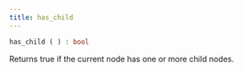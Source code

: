 ```yaml
---
title: has_child
---
```


```php
has_child ( ) : bool
```

Returns true if the current node has one or more child nodes.